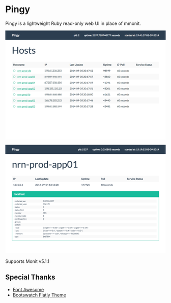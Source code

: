 # Pingy

Pingy is a lightweight Ruby read-only web UI in place of mmonit. 

![Pingy Hosts](/public/pingy-hosts.png?raw=true "Pingy Hosts")

![Pingy Host](/public/pingy-host.png?raw=true "Pingy Host")

Supports Monit v5.1.1

## Special Thanks

* [Font Awesome](http://fortawesome.github.io/Font-Awesome/)
* [Bootswatch Flatly Theme](http://bootswatch.com/flatly/)
